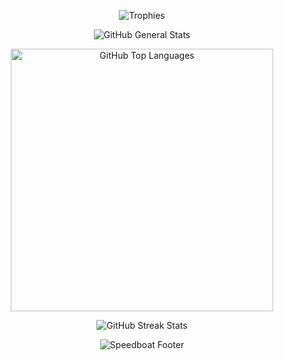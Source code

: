 <p align="center">
  <img src="https://github-profile-trophy.vercel.app/?username=T145&theme=juicyfresh&no-frame=true&no-bg=true&column=3"
       alt="Trophies"
       longdesc="https://raw.githubusercontent.com/ryo-ma/github-profile-trophy/master/README.md"
       crossorigin="anonymous"
       referrerpolicy="no-referrer" />
</p>

<p align="center">
  <img src="https://github-readme-stats.vercel.app/api?username=T145&cache_seconds=1800&hide_title=true&hide=stars&show_icons=true&line_height=25&bg_color=101010&border_color=101010&text_color=E4E4E4&title_color=E06996&icon_color=03FC00"
       alt="GitHub General Stats"
       longdesc="https://raw.githubusercontent.com/anuraghazra/github-readme-stats/master/readme.md"
       crossorigin="anonymous"
       referrerpolicy="no-referrer" />
</p>
<p align="center">
  <img src="https://github-readme-stats.vercel.app/api/top-langs/?username=T145&cache_seconds=1800&layout=compact&hide_title=true&bg_color=101010&border_color=101010&text_color=E4E4E4"
       alt="GitHub Top Languages"
       longdesc="https://raw.githubusercontent.com/anuraghazra/github-readme-stats/master/readme.md"
       crossorigin="anonymous"
       referrerpolicy="no-referrer"
       width="420" />
</p>
<p align="center">
  <img src="https://github-readme-streak-stats.herokuapp.com?user=T145&theme=highcontrast&hide_border=true&date_format=M%20j%5B%2C%20Y%5D&background=101010&currStreakNum=E4E4E4&sideNums=E4E4E4&currStreakLabel=E4E4E4&sideLabels=E4E4E4&dates=E4E4E4&stroke=E4E4E4"
       alt="GitHub Streak Stats"
       longdesc="https://raw.githubusercontent.com/DenverCoder1/github-readme-streak-stats/main/README.md"
       crossorigin="anonymous"
       referrerpolicy="no-referrer" />
</p>

<p align="center">
  <img src="https://capsule-render.vercel.app/api?type=waving&reversal=true&color=0:3BC8BA,10:22A8D2,30:22A8D2,50:00BCF2,70:54BBC8,90:05aa9d,100:01786E&height=150&section=footer&text=%F0%9F%9B%A5%EF%B8%8F&fontAlignY=40&descAlignY=90&desc=%F0%9F%90%A1%20%E2%80%81%20%E2%80%81%20%20%E2%80%81%20%20%E2%80%81%E2%80%81%20%E2%80%81%F0%9F%90%9F%20%E2%80%81%E2%80%81%20%20%E2%80%81%20%E2%80%81%E2%80%81%20%E2%80%81%20%E2%80%81%20%E2%80%81%20%E2%80%81%20%E2%80%81%20%E2%80%81%20%E2%80%81%20%E2%80%81%E2%80%81%F0%9F%90%A0"
       alt="Speedboat Footer"
       longdesc="https://raw.githubusercontent.com/kyechan99/capsule-render/master/README.md"
       crossorigin="anonymous"
       referrerpolicy="no-referrer"/>
</p>
